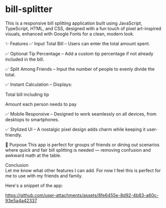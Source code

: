 # bill-splitter
This is a responsive bill splitting application built using JavaScript, TypeScript, HTML, and CSS, designed with a fun touch of pixel art-inspired visuals, enhanced with Google Fonts for a clean, modern look.

✨ Features
✅ Input Total Bill – Users can enter the total amount spent.

✅ Optional Tip Percentage – Add a custom tip percentage if not already included in the bill.

✅ Split Among Friends – Input the number of people to evenly divide the total.

✅ Instant Calculation – Displays:

Total bill including tip

Amount each person needs to pay

✅ Mobile Responsive – Designed to work seamlessly on all devices, from desktops to smartphones.

✅ Stylized UI – A nostalgic pixel design adds charm while keeping it user-friendly.

🧾 Purpose
This app is perfect for groups of friends or dining out scenarios where quick and fair bill splitting is needed — removing confusion and awkward math at the table.

Conclusion <br>
Let me know what other features I can add. For now I feel this is perfect for me to use with my friends and family.

Here's a snippet of the app: 

https://github.com/user-attachments/assets/8fe6455e-8d92-4b83-a60c-93e5a4a42337



